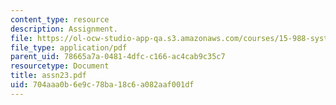 ```yaml
---
content_type: resource
description: Assignment.
file: https://ol-ocw-studio-app-qa.s3.amazonaws.com/courses/15-988-system-dynamics-self-study-fall-1998-spring-1999/704aaa0b6e9c78ba18c6a082aaf001df_assn23.pdf
file_type: application/pdf
parent_uid: 78665a7a-0481-4dfc-c166-ac4cab9c35c7
resourcetype: Document
title: assn23.pdf
uid: 704aaa0b-6e9c-78ba-18c6-a082aaf001df
---
```

